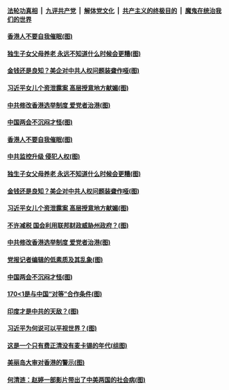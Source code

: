 

####  [法轮功真相](../../../../basic/blob/master/README.md?t=03140530) &nbsp;|&nbsp; [九评共产党](../../../../9ping.md/blob/master/README.md?t=03140530) &nbsp;|&nbsp; [解体党文化](../../../../jtdwh.md/blob/master/README.md?t=03140530)  &nbsp;|&nbsp; [共产主义的终极目的](../../../../gczydzjmd.md/blob/master/README.md?t=03140530) &nbsp;|&nbsp; [魔鬼在统治我们的世界](../../../../mgztzwmdsj.md/blob/master/README.md?t=03140530) 

#### [香港人不要自我催眠(图)](../pages/p4/965383.md?t=03140530) 

#### [独生子女父母养老 永远不知道什么时候会更糟(图)](../pages/p4/965045.md?t=03140530) 

#### [金钱还是良知？美企对中共人权问题装聋作哑(图)](../pages/p4/965386.md?t=03140530) 

#### [习近平女儿个资泄露案 高层授意地方献媚(图)](../pages/p4/965382.md?t=03140530) 

#### [中共修改香港选举制度 爱党者治港(图)](../pages/p4/965384.md?t=03140530) 

#### [中国两会不沉闷才怪(图)](../pages/p4/965285.md?t=03140530) 

#### [香港人不要自我催眠(图)](../pages/p4/965383.md?t=03140530) 


#### [中共监控升级 侵犯人权(图)](../pages/p4/965403.md?t=03140530) 

#### [独生子女父母养老 永远不知道什么时候会更糟(图)](../pages/p4/965045.md?t=03140530) 

#### [金钱还是良知？美企对中共人权问题装聋作哑(图)](../pages/p4/965386.md?t=03140530) 

#### [习近平女儿个资泄露案 高层授意地方献媚(图)](../pages/p4/965382.md?t=03140530) 

#### [不许减税 国会利用联邦财政威胁州政府？(图)](../pages/p4/965380.md?t=03140530) 

#### [中共修改香港选举制度 爱党者治港(图)](../pages/p4/965384.md?t=03140530) 

#### [党报记者编辑的低素质及其乱象(图)](../pages/p4/965316.md?t=03140530) 


#### [中国两会不沉闷才怪(图)](../pages/p4/965285.md?t=03140530) 

#### [170&lt;1是与中国“对等”合作条件(图)](../pages/p4/965263.md?t=03140530) 

#### [印度才是中共的天敌？(图)](../pages/p4/965267.md?t=03140530) 

#### [习近平为何说可以平视世界？(图)](../pages/p4/965269.md?t=03140530) 

#### [这是一个只有费正清没有麦卡锡的年代(组图)](../pages/p4/965272.md?t=03140530) 




#### [美丽岛大审对香港的警示(图)](../pages/p4/965190.md?t=03140530) 

#### [何清涟：赵婷一部影片带出了中美两国的社会病(图)](../pages/p4/965186.md?t=03140530) 

